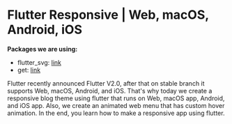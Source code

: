 #  Flutter Responsive | Web, macOS, Android, iOS

**Packages we are using:**

- flutter_svg: [link](https://pub.dev/packages/flutter_svg)
- get: [link](https://pub.dev/packages/get)


Flutter recently announced Flutter V2.0, after that on stable branch it supports Web, macOS, Android, and iOS. That's why today we create a responsive blog theme using flutter that runs on Web, macOS app, Android, and iOS app. Also, we create an animated web menu that has custom hover animation. In the end, you learn how to make a responsive app using flutter.

